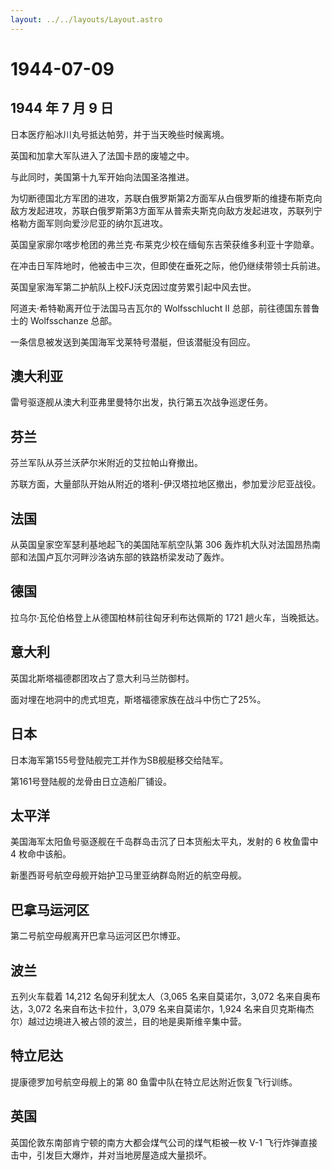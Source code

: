 ```yaml
---
layout: ../../layouts/Layout.astro
---
```


# 1944-07-09

## 1944 年 7 月 9 日

日本医疗船冰川丸号抵达帕劳，并于当天晚些时候离境。

英国和加拿大军队进入了法国卡昂的废墟之中。

与此同时，美国第十九军开始向法国圣洛推进。

为切断德国北方军团的进攻，苏联白俄罗斯第2方面军从白俄罗斯的维捷布斯克向敌方发起进攻，苏联白俄罗斯第3方面军从普索夫斯克向敌方发起进攻，苏联列宁格勒方面军则向爱沙尼亚的纳尔瓦进攻。

英国皇家廓尔喀步枪团的弗兰克·布莱克少校在缅甸东吉荣获维多利亚十字勋章。

在冲击日军阵地时，他被击中三次，但即使在垂死之际，他仍继续带领士兵前进。

英国皇家海军第二护航队上校FJ沃克因过度劳累引起中风去世。

阿道夫·希特勒离开位于法国马吉瓦尔的 Wolfsschlucht II
总部，前往德国东普鲁士的 Wolfsschanze 总部。

一条信息被发送到美国海军戈莱特号潜艇，但该潜艇没有回应。

## 澳大利亚

雷号驱逐舰从澳大利亚弗里曼特尔出发，执行第五次战争巡逻任务。

## 芬兰

芬兰军队从芬兰沃萨尔米附近的艾拉帕山脊撤出。

苏联方面，大量部队开始从附近的塔利-伊汉塔拉地区撤出，参加爱沙尼亚战役。

## 法国

从英国皇家空军瑟利基地起飞的美国陆军航空队第 306
轰炸机大队对法国昂热南部和法国卢瓦尔河畔沙洛讷东部的铁路桥梁发动了轰炸。

## 德国

拉乌尔·瓦伦伯格登上从德国柏林前往匈牙利布达佩斯的 1721
趟火车，当晚抵达。

## 意大利

英国北斯塔福德郡团攻占了意大利马兰防御村。

面对埋在地洞中的虎式坦克，斯塔福德家族在战斗中伤亡了25%。

## 日本

日本海军第155号登陆舰完工并作为SB舰艇移交给陆军。

第161号登陆舰的龙骨由日立造船厂铺设。

## 太平洋

美国海军太阳鱼号驱逐舰在千岛群岛击沉了日本货船太平丸，发射的 6 枚鱼雷中
4 枚命中该船。

新墨西哥号航空母舰开始护卫马里亚纳群岛附近的航空母舰。

## 巴拿马运河区

第二号航空母舰离开巴拿马运河区巴尔博亚。

## 波兰

五列火车载着 14,212 名匈牙利犹太人（3,065 名来自莫诺尔，3,072
名来自奥布达，3,072 名来自布达卡拉什，3,079 名来自莫诺尔，1,924
名来自贝克斯梅杰尔）越过边境进入被占领的波兰，目的地是奥斯维辛集中营。

## 特立尼达

提康德罗加号航空母舰上的第 80 鱼雷中队在特立尼达附近恢复飞行训练。

## 英国

英国伦敦东南部肯宁顿的南方大都会煤气公司的煤气柜被一枚 V-1
飞行炸弹直接击中，引发巨大爆炸，并对当地房屋造成大量损坏。